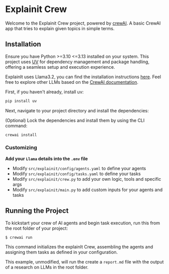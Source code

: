 # Explainit Crew

Welcome to the Explainit Crew project, powered by [crewAI](https://crewai.com). A basic CrewAI app that tries to explain given topics in simple terms.


## Installation

Ensure you have Python >=3.10 <=3.13 installed on your system. This project uses [UV](https://docs.astral.sh/uv/) for dependency management and package handling, offering a seamless setup and execution experience.

ExplainIt uses Llama3.2, you can find the installation instructions [here](https://docs.crewai.com/how-to/llm-connections#using-local-models-with-ollama). Feel free to explore other LLMs based on the [CrewAI documentation](https://docs.crewai.com/how-to/llm-connections#connect-crewai-to-llms).

First, if you haven't already, install uv:

```bash
pip install uv
```

Next, navigate to your project directory and install the dependencies:

(Optional) Lock the dependencies and install them by using the CLI command:
```bash
crewai install
```
### Customizing

**Add your `Llama` details into the `.env` file**

- Modify `src/explainit/config/agents.yaml` to define your agents
- Modify `src/explainit/config/tasks.yaml` to define your tasks
- Modify `src/explainit/crew.py` to add your own logic, tools and specific args
- Modify `src/explainit/main.py` to add custom inputs for your agents and tasks

## Running the Project

To kickstart your crew of AI agents and begin task execution, run this from the root folder of your project:

```bash
$ crewai run
```

This command initializes the explainIt Crew, assembling the agents and assigning them tasks as defined in your configuration.

This example, unmodified, will run the create a `report.md` file with the output of a research on LLMs in the root folder.
